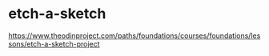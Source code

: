 # etch-a-sketch
https://www.theodinproject.com/paths/foundations/courses/foundations/lessons/etch-a-sketch-project
